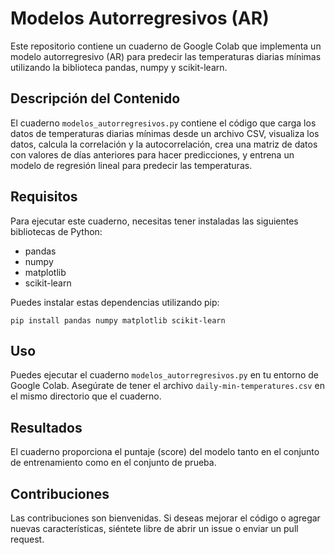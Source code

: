 # Modelos Autorregresivos (AR)

Este repositorio contiene un cuaderno de Google Colab que implementa un modelo autorregresivo (AR) para predecir las temperaturas diarias mínimas utilizando la biblioteca pandas, numpy y scikit-learn.

## Descripción del Contenido

El cuaderno `modelos_autorregresivos.py` contiene el código que carga los datos de temperaturas diarias mínimas desde un archivo CSV, visualiza los datos, calcula la correlación y la autocorrelación, crea una matriz de datos con valores de días anteriores para hacer predicciones, y entrena un modelo de regresión lineal para predecir las temperaturas.

## Requisitos

Para ejecutar este cuaderno, necesitas tener instaladas las siguientes bibliotecas de Python:

- pandas
- numpy
- matplotlib
- scikit-learn

Puedes instalar estas dependencias utilizando pip:

```
pip install pandas numpy matplotlib scikit-learn
```

## Uso

Puedes ejecutar el cuaderno `modelos_autorregresivos.py` en tu entorno de Google Colab. Asegúrate de tener el archivo `daily-min-temperatures.csv` en el mismo directorio que el cuaderno.

## Resultados

El cuaderno proporciona el puntaje (score) del modelo tanto en el conjunto de entrenamiento como en el conjunto de prueba.

## Contribuciones

Las contribuciones son bienvenidas. Si deseas mejorar el código o agregar nuevas características, siéntete libre de abrir un issue o enviar un pull request.
